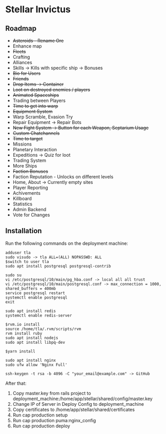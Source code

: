 # Stellar Invictus

## Roadmap

- ~~Asteroids - Rename Ore~~
- Enhance map
- ~~Fleets~~
- Crafting
- Alliances
- Skills -> Kills with specific ship -> Bonuses
- ~~Bio for Users~~
- ~~Friends~~
- ~~Drop Items -> Container~~
- ~~Loot on destroyed enemies / players~~
- ~~Animated Spaceships~~
- Trading between Players
- ~~Time to get into warp~~
- ~~Equipment System~~
- Warp Scramble, Evasion Try
- Repair Equipment -> Repair Bots
- ~~New Fight System -> Button for each Weapon, Septarium Usage~~
- ~~Custom Chatchannels~~
- ~~Time to target~~
- Missions
- Planetary Interaction
- Expeditions -> Quiz for loot
- Trading System
- More Ships
- ~~Faction Bonuses~~
- Faction Reputation - Unlocks on different levels
- Home, About -> Currently empty sites
- Player Reporting
- Achivements
- Killboard
- Statistics
- Admin Backend
- Vote for Changes

## Installation

Run the following commands on the deployment machine:
```
adduser tla
sudo visudo -> tla ALL=(ALL) NOPASSWD: ALL
$switch to user tla
sudo apt install postgresql postgresql-contrib

sudo su
vi /etc/postgresql/10/main/pg_hba.conf -> local all all trust
vi /etc/postgresql/10/main/postgresql.conf -> max_connection = 1000, shared_buffers = 400mb
service postgresql restart
systemctl enable postgresql
exit

sudo apt install redis
systemctl enable redis-server

$rvm.io install
source /home/tla/.rvm/scripts/rvm
rvm install ruby
sudo apt install nodejs
sudo apt install libpq-dev

$yarn install

sudo apt install nginx
sudo ufw allow 'Nginx Full'

ssh-keygen -t rsa -b 4096 -C "your_email@example.com" -> GitHub
```

After that:
1. Copy master.key from rails project to deployment_machine:/home/app/stellar/shared/config/master.key
2. Change IP of Server in Deploy Config to deployment_machine
3. Copy certificates to /home/app/stellar/shared/certificates
4. Run cap production setup
5. Run cap production puma:nginx_config
6. Run cap production deploy